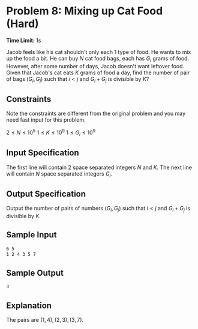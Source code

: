# Problem 8: Mixing up Cat Food (Hard)

**Time Limit:** 1s

Jacob feels like his cat shouldn't only each 1 type of food. He wants to mix up the food a bit. He can buy $N$ cat food bags, each has $G_i$ grams of food. However, after some number of days, Jacob doesn't want leftover food. Given that Jacob's cat eats $K$ grams of food a day, find the number of pair of bags $(G_i, G_j)$ such that $i < j$ and $G_i + G_j$ is divisible by $K$?

## Constraints

Note the constraints are different from the original problem and you may need fast input for this problem.

$2 \leq N \leq 10^5$
$1 \leq K \leq 10^9$
$1 \leq G_i \leq 10^9$

## Input Specification

The first line will contain 2 space separated integers $N$ and $K$. The next line will contain $N$ space separated integers $G_i$.

## Output Specification

Output the number of pairs of numbers $(G_i, G_j)$ such that $i < j$ and $G_i + G_j$ is divisible by $K$.

## Sample Input

```txt
6 5
1 2 4 3 5 7
```

## Sample Output

```txt
3
```

## Explanation

The pairs are $(1, 4), (2, 3), (3, 7)$.
